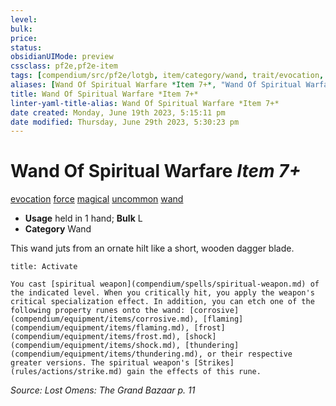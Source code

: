 ```yaml
---
level:
bulk:
price:
status:
obsidianUIMode: preview
cssclass: pf2e,pf2e-item
tags: [compendium/src/pf2e/lotgb, item/category/wand, trait/evocation, trait/force, trait/magical, trait/uncommon, trait/wand]
aliases: [Wand Of Spiritual Warfare *Item 7+*, "Wand Of Spiritual Warfare"]
title: Wand Of Spiritual Warfare *Item 7+*
linter-yaml-title-alias: Wand Of Spiritual Warfare *Item 7+*
date created: Monday, June 19th 2023, 5:15:11 pm
date modified: Thursday, June 29th 2023, 5:30:23 pm
---
```


# Wand Of Spiritual Warfare *Item 7+*

[evocation](rules/traits/evocation.md) [force](rules/traits/force.md) [magical](rules/traits/magical.md) [uncommon](rules/traits/uncommon.md) [wand](rules/traits/wand.md)  

- **Usage** held in 1 hand; **Bulk** L
- **Category** Wand

This wand juts from an ornate hilt like a short, wooden dagger blade.

```ad-embed-ability
title: Activate

You cast [spiritual weapon](compendium/spells/spiritual-weapon.md) of the indicated level. When you critically hit, you apply the weapon's critical specialization effect. In addition, you can etch one of the following property runes onto the wand: [corrosive](compendium/equipment/items/corrosive.md), [flaming](compendium/equipment/items/flaming.md), [frost](compendium/equipment/items/frost.md), [shock](compendium/equipment/items/shock.md), [thundering](compendium/equipment/items/thundering.md), or their respective greater versions. The spiritual weapon's [Strikes](rules/actions/strike.md) gain the effects of this rune.
```

*Source: Lost Omens: The Grand Bazaar p. 11*
